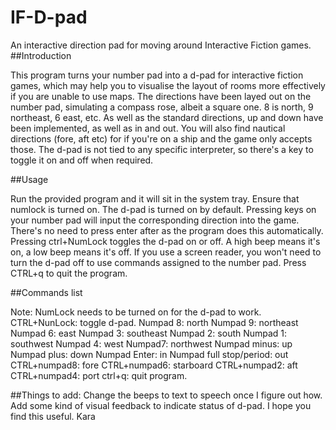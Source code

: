 # IF-D-pad
An interactive direction pad for moving around Interactive Fiction games.
##Introduction

This program turns your number pad into a d-pad for interactive fiction games, which  may help you to visualise the layout of rooms more effectively if you are unable to use maps. The directions have been layed out on the number pad, simulating a compass rose, albeit a square one. 8 is north, 9 northeast, 6 east, etc.
As well as the standard directions, up and down have  been implemented, as well as in and out. You will also find nautical directions (fore, aft etc) for if you're on a ship and the game only accepts those.
The d-pad is not tied to any specific interpreter, so there's a key to toggle it on and off when required. 
 
##Usage

Run the provided program and it will sit in the system tray. Ensure that numlock is turned on. The d-pad is turned on by default.
Pressing keys on your number pad will input the corresponding direction into the game. There's no need to press enter after as the program does this automatically.
Pressing ctrl+NumLock toggles the d-pad on or off. A high beep means it's on, a low beep means it's off.
If you use a screen reader, you won't need to turn the d-pad off to use commands assigned to the number pad.
Press  CTRL+q to quit the program.

##Commands list

Note: NumLock needs to be turned on for the d-pad to work.
CTRL+NunLock: toggle d-pad. 
Numpad 8: north
Numpad 9: northeast
Numpad 6: east
Numpad 3: southeast
Numpad 2: south
Numpad 1: southwest
Numpad 4: west
Numpad7: northwest
Numpad minus: up
Numpad plus: down
Numpad Enter: in
Numpad full stop/period: out
CTRL+numpad8: fore
CTRL+numpad6: starboard
CTRL+numpad2: aft
CTRL+numpad4: port
ctrl+q: quit program.

##Things to add:
Change the beeps to text to speech once I figure out how.
Add some kind of visual feedback to indicate status of d-pad.
I hope you find this useful.
Kara
